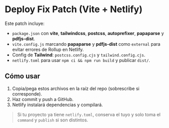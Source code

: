 # Deploy Fix Patch (Vite + Netlify)

Este patch incluye:
- `package.json` con **vite**, **tailwindcss**, **postcss**, **autoprefixer**, **papaparse** y **pdfjs-dist**.
- `vite.config.js` marcando **papaparse** y **pdfjs-dist** como `external` para evitar errores de Rollup en Netlify.
- Config de **Tailwind**: `postcss.config.cjs` y `tailwind.config.cjs`.
- `netlify.toml` para usar `npm ci && npm run build` y publicar `dist/`.

## Cómo usar
1. Copia/pega estos archivos en la raíz del repo (sobrescribe si corresponde).
2. Haz commit y push a GitHub.
3. Netlify instalará dependencias y compilará.

> Si tu proyecto ya tiene `netlify.toml`, conserva el tuyo y solo toma el `command` y `publish` si son distintos.

